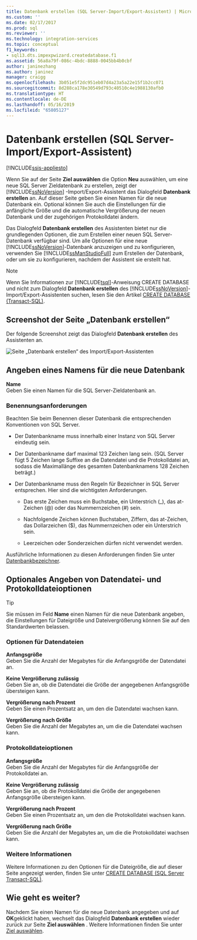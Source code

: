 ```yaml
---
title: Datenbank erstellen (SQL Server-Import/Export-Assistent) | Microsoft-Dokumentation
ms.custom: ''
ms.date: 02/17/2017
ms.prod: sql
ms.reviewer: ''
ms.technology: integration-services
ms.topic: conceptual
f1_keywords:
- sql13.dts.impexpwizard.createdatabase.f1
ms.assetid: 56a8a79f-086c-4bdc-8888-0045bb4b0cbf
author: janinezhang
ms.author: janinez
manager: craigg
ms.openlocfilehash: 3b051e5f2dc951eb07d4a23a5a22e15f1b2cc071
ms.sourcegitcommit: 8d288ca178e30549d793c40510c4e1988130afb0
ms.translationtype: HT
ms.contentlocale: de-DE
ms.lasthandoff: 05/16/2019
ms.locfileid: "65805127"
---
```

# <a name="create-database-sql-server-import-and-export-wizard"></a>Datenbank erstellen (SQL Server-Import/Export-Assistent)

[!INCLUDE[ssis-appliesto](../../includes/ssis-appliesto-ssvrpluslinux-asdb-asdw-xxx.md)]


Wenn Sie auf der Seite **Ziel auswählen** die Option **Neu** auswählen, um eine neue SQL Server Zieldatenbank zu erstellen, zeigt der [!INCLUDE[ssNoVersion](../../includes/ssnoversion-md.md)] -Import/Export-Assistent das Dialogfeld **Datenbank erstellen** an. Auf dieser Seite geben Sie einen Namen für die neue Datenbank ein. Optional können Sie auch die Einstellungen für die anfängliche Größe und die automatische Vergrößerung der neuen Datenbank und der zugehörigen Protokolldatei ändern. 

Das Dialogfeld **Datenbank erstellen** des Assistenten bietet nur die grundlegenden Optionen, die zum Erstellen einer neuen SQL Server-Datenbank verfügbar sind. Um alle Optionen für eine neue [!INCLUDE[ssNoVersion](../../includes/ssnoversion-md.md)]-Datenbank anzuzeigen und zu konfigurieren, verwenden Sie [!INCLUDE[ssManStudioFull](../../includes/ssmanstudiofull-md.md)] zum Erstellen der Datenbank, oder um sie zu konfigurieren, nachdem der Assistent sie erstellt hat. 

> [!NOTE]
> Wenn Sie Informationen zur [!INCLUDE[tsql](../../includes/tsql-md.md)]-Anweisung CREATE DATABASE und nicht zum Dialogfeld **Datenbank erstellen** des [!INCLUDE[ssNoVersion](../../includes/ssnoversion-md.md)]-Import/Export-Assistenten suchen, lesen Sie den Artikel [CREATE DATABASE &#40;Transact-SQL&#41;](../../t-sql/statements/create-database-sql-server-transact-sql.md).  

## <a name="screen-shot-of-the-create-database-page"></a>Screenshot der Seite „Datenbank erstellen“  
Der folgende Screenshot zeigt das Dialogfeld **Datenbank erstellen** des Assistenten an.  

![Seite „Datenbank erstellen“ des Import/Export-Assistenten](../../integration-services/import-export-data/media/create-database.png "Seite „Datenbank erstellen“ des Import/Export-Assistenten")  

## <a name="provide-a-name-for-the-new-database"></a>Angeben eines Namens für die neue Datenbank  
**Name**  
 Geben Sie einen Namen für die SQL Server-Zieldatenbank an.
 
### <a name="naming-requirements"></a>Benennungsanforderungen
Beachten Sie beim Benennen dieser Datenbank die entsprechenden Konventionen von SQL Server.  
  
-   Der Datenbankname muss innerhalb einer Instanz von SQL Server eindeutig sein.  
  
-   Der Datenbankname darf maximal 123 Zeichen lang sein. (SQL Server fügt 5 Zeichen lange Suffixe an die Datendatei und die Protokolldatei an, sodass die Maximallänge des gesamten Datenbanknamens 128 Zeichen beträgt.)  
  
-   Der Datenbankname muss den Regeln für Bezeichner in SQL Server entsprechen. Hier sind die wichtigsten Anforderungen.  
  
    -   Das erste Zeichen muss ein Buchstabe, ein Unterstrich (_), das at-Zeichen (@) oder das Nummernzeichen (#) sein.  
  
    -   Nachfolgende Zeichen können Buchstaben, Ziffern, das at-Zeichen, das Dollarzeichen ($), das Nummernzeichen oder ein Unterstrich sein.  
  
    -   Leerzeichen oder Sonderzeichen dürfen nicht verwendet werden.  
  
Ausführliche Informationen zu diesen Anforderungen finden Sie unter [Datenbankbezeichner](../../relational-databases/databases/database-identifiers.md).  

## <a name="optionally-specify-data-file-and-log-file-options"></a>Optionales Angeben von Datendatei- und Protokolldateioptionen

> [!TIP]
> Sie müssen im Feld **Name** einen Namen für die neue Datenbank angeben, die Einstellungen für Dateigröße und Dateivergrößerung können Sie auf den Standardwerten belassen.

### <a name="data-file-options"></a>Optionen für Datendateien  
 **Anfangsgröße**  
 Geben Sie die Anzahl der Megabytes für die Anfangsgröße der Datendatei an.  
  
 **Keine Vergrößerung zulässig**  
 Geben Sie an, ob die Datendatei die Größe der angegebenen Anfangsgröße übersteigen kann.  
  
 **Vergrößerung nach Prozent**  
 Geben Sie einen Prozentsatz an, um den die Datendatei wachsen kann.  
  
 **Vergrößerung nach Größe**  
 Geben Sie die Anzahl der Megabytes an, um die die Datendatei wachsen kann.  
  
### <a name="log-file-options"></a>Protokolldateioptionen  
 **Anfangsgröße**  
 Geben Sie die Anzahl der Megabytes für die Anfangsgröße der Protokolldatei an.  
  
 **Keine Vergrößerung zulässig**  
 Geben Sie an, ob die Protokolldatei die Größe der angegebenen Anfangsgröße übersteigen kann.  
  
 **Vergrößerung nach Prozent**  
 Geben Sie einen Prozentsatz an, um den die Protokolldatei wachsen kann.  
  
 **Vergrößerung nach Größe**  
 Geben Sie die Anzahl der Megabytes an, um die die Protokolldatei wachsen kann.  

### <a name="more-info"></a>Weitere Informationen
Weitere Informationen zu den Optionen für die Dateigröße, die auf dieser Seite angezeigt werden, finden Sie unter [CREATE DATABASE &#40;SQL Server Transact-SQL&#41;](../../t-sql/statements/create-database-sql-server-transact-sql.md). 

## <a name="whats-next"></a>Wie geht es weiter?  
 Nachdem Sie einen Namen für die neue Datenbank angegeben und auf **OK**geklickt haben, wechselt das Dialogfeld **Datenbank erstellen** wieder zurück zur Seite **Ziel auswählen** . Weitere Informationen finden Sie unter [Ziel auswählen](../../integration-services/import-export-data/choose-a-destination-sql-server-import-and-export-wizard.md).  

